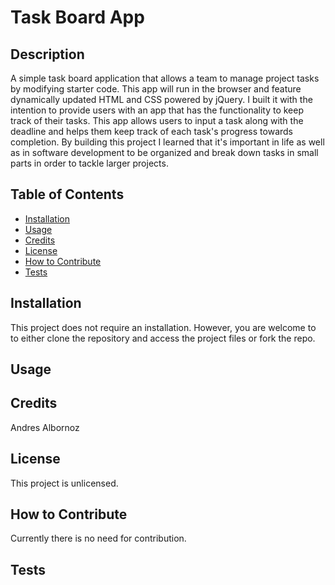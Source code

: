 # Task Board App

## Description
A simple task board application that allows a team to manage project tasks by modifying starter code. This app will run in the browser and feature dynamically updated HTML and CSS powered by jQuery. I built it with the intention to provide users with an app that has the functionality to keep track of their tasks. This app allows users to input a task along with the deadline and helps them keep track of each task's progress towards completion. By building this project I learned that it's important in life as well as in software development to be organized and break down tasks in small parts in order to tackle larger projects.

## Table of Contents
- [Installation](#installation)
- [Usage](#usage)
- [Credits](#credits)
- [License](#license)
- [How to Contribute](#how-to-contribute)
- [Tests](#tests)

## Installation
This project does not require an installation. However, you are welcome to to either clone the repository and access the project files or fork the repo.

## Usage


## Credits
Andres Albornoz

## License
This project is unlicensed.

## How to Contribute
Currently there is no need for contribution.

## Tests
